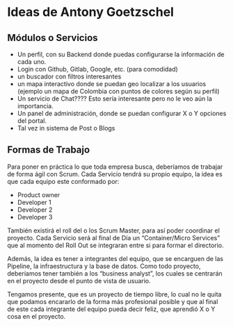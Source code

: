 # Ideas de Antony Goetzschel
## Módulos o Servicios
- Un perfil, con su Backend donde puedas configurarse la información de cada uno.
- Login con Github, Gitlab, Google, etc. (para comodidad)
- un buscador con filtros interesantes
- un mapa interactivo donde se puedan geo localizar a los usuarios (ejemplo un mapa de Colombia con puntos de colores según su perfil)
- Un servicio de Chat???? Esto sería interesante pero no le veo aún la importancia.
- Un panel de administración, donde se puedan configurar X o Y opciones del portal.
- Tal vez in sistema de Post o Blogs

## Formas de Trabajo
Para poner en práctica lo que toda empresa busca, deberíamos de trabajar de forma ágil con Scrum. Cada Servicio tendrá su propio equipo, la idea es que cada equipo este conformado por:

-	Product owner
-	Developer 1
-	Developer 2
-	Developer 3

También existirá el roll del o los Scrum Master, para así poder coordinar el proyecto. Cada Servicio será al final de Día un “Container/Micro Services” que al momento del Roll Out se integraran entre si para formar el directorio.

Además, la idea es tener a integrantes del equipo, que se encarguen de las Pipeline, la infraestructura y la base de datos. Como todo proyecto, deberíamos tener también a los “business analyst”, los cuales se centrarán en el proyecto desde el punto de vista de usuario.

Tengamos presente, que es un proyecto de tiempo libre, lo cual no le quita que podamos encararlo de la forma más profesional posible y que al final de este cada integrante del equipo pueda decir feliz, que aprendió X o Y cosa en el proyecto.
